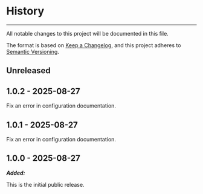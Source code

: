 # History

-----

All notable changes to this project will be documented in this file.

The format is based on [Keep a Changelog](https://keepachangelog.com/en/1.0.0/), and this project adheres to [Semantic Versioning](https://semver.org/spec/v2.0.0.html).

## Unreleased

## 1.0.2 - 2025-08-27

Fix an error in configuration documentation.

## 1.0.1 - 2025-08-27

Fix an error in configuration documentation.

## 1.0.0 - 2025-08-27

***Added:***

This is the initial public release.

